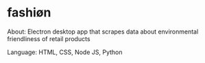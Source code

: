 # fashiøn

About: Electron desktop app that scrapes data about environmental friendliness of retail products

Language: HTML, CSS, Node JS, Python


